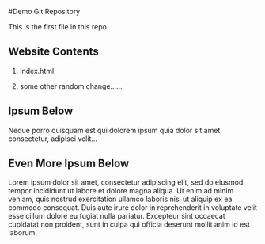 #Demo Git Repository

This is the first file in this repo.

## Website Contents

1. index.html

2. some other random change......

## Ipsum Below

Neque porro quisquam est qui dolorem ipsum quia dolor sit amet, consectetur, adipisci velit...

## Even More Ipsum Below

Lorem ipsum dolor sit amet, consectetur adipiscing elit, sed do eiusmod tempor incididunt ut labore et dolore magna aliqua. Ut enim ad minim veniam, quis nostrud exercitation ullamco laboris nisi ut aliquip ex ea commodo consequat. Duis aute irure dolor in reprehenderit in voluptate velit esse cillum dolore eu fugiat nulla pariatur. Excepteur sint occaecat cupidatat non proident, sunt in culpa qui officia deserunt mollit anim id est laborum.